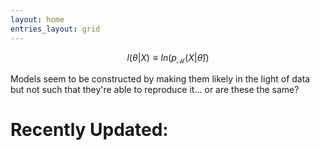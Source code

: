 ```yaml
---
layout: home
entries_layout: grid
---
```


$$ l(\theta | X) \equiv ln \left( p_{\mathcal M} (X | \hat \theta) \right) $$


Models seem to be constructed by making them likely in the light of data but not such that they're able to reproduce it... or are these the same?

# Recently Updated:
